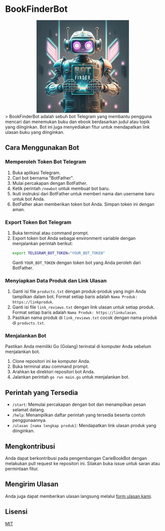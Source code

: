 # BookFinderBot
<div align="center">
<img src="https://github.com/1amkaizen/BookFinderBot/blob/main/logobot.jpeg" alt="logo" width="300" >
</div>>
BookFinderBot adalah sebuh bot Telegram yang membantu pengguna mencari dan menemukan buku dan ebook berdasarkan judul atau topik yang diinginkan. Bot ini juga menyediakan fitur untuk mendapatkan link ulasan buku yang diinginkan.

## Cara Menggunakan Bot

### Memperoleh Token Bot Telegram

1. Buka aplikasi Telegram.
2. Cari bot bernama "BotFather".
3. Mulai percakapan dengan BotFather.
4. Ketik perintah `/newbot` untuk membuat bot baru.
5. Ikuti instruksi dari BotFather untuk memberi nama dan username baru untuk bot Anda.
6. BotFather akan memberikan token bot Anda. Simpan token ini dengan aman.

### Export Token Bot Telegram

1. Buka terminal atau command prompt.
2. Export token bot Anda sebagai environment variable dengan menjalankan perintah berikut:
    ```bash
    export TELEGRAM_BOT_TOKEN="YOUR_BOT_TOKEN"
    ```
   Ganti `YOUR_BOT_TOKEN` dengan token bot yang Anda peroleh dari BotFather.

### Menyiapkan Data Produk dan Link Ulasan

1. Ganti isi file `products.txt` dengan produk-produk yang ingin Anda tampilkan dalam bot. Format setiap baris adalah `Nama Produk: https://linkproduk`.
2. Ganti isi file `link_reviews.txt` dengan link ulasan untuk setiap produk. Format setiap baris adalah `Nama Produk: https://linkulasan`.
3. Pastikan nama produk di `link_reviews.txt` cocok dengan nama produk di `products.txt`.

### Menjalankan Bot

Pastikan Anda memiliki Go (Golang) terinstal di komputer Anda sebelum menjalankan bot.

1. Clone repositori ini ke komputer Anda.
2. Buka terminal atau command prompt.
3. Arahkan ke direktori repositori bot Anda.
4. Jalankan perintah `go run main.go` untuk menjalankan bot.

## Perintah yang Tersedia

- `/start`: Memulai percakapan dengan bot dan menampilkan pesan selamat datang.
- `/help`: Menampilkan daftar perintah yang tersedia beserta contoh penggunaannya.
- `/ulasan [nama lengkap produk]`: Mendapatkan link ulasan produk yang diinginkan.

## Mengkontribusi

Anda dapat berkontribusi pada pengembangan CarieBookBot dengan melakukan pull request ke repositori ini. Silakan buka issue untuk saran atau permintaan fitur.

## Mengirim Ulasan

Anda juga dapat memberikan ulasan langsung melalui [form ulasan kami](https://aigoretech.rf.gd/kirim-ulasan).

## Lisensi

[MIT](LICENSE)
